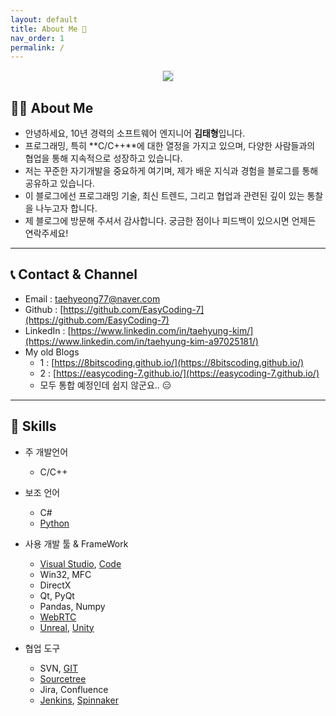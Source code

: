 ```yaml
---
layout: default
title: About Me 🧔
nav_order: 1
permalink: /
---
```


<p align="center">
  <img src="https://taehyungs-programming-blog.github.io/blog/assets/images/about-me/photo.jpg" style="border-radius:5%;border:1px solid #e6e1e8"/>
</p>

## 🙋‍♂️ About Me

* 안녕하세요, 10년 경력의 소프트웨어 엔지니어 **김태형**입니다.
* 프로그래밍, 특히 **C/C++**에 대한 열정을 가지고 있으며, 다양한 사람들과의 협업을 통해 지속적으로 성장하고 있습니다. 
* 저는 꾸준한 자기개발을 중요하게 여기며, 제가 배운 지식과 경험을 블로그를 통해 공유하고 있습니다.
* 이 블로그에선 프로그래밍 기술, 최신 트렌드, 그리고 협업과 관련된 깊이 있는 통찰을 나누고자 합니다. 
* 제 블로그에 방문해 주셔서 감사합니다. 궁금한 점이나 피드백이 있으시면 언제든 연락주세요!

---

## 📞 Contact & Channel

* Email : [taehyeong77@naver.com](taehyeong77@naver.com)
* Github : [https://github.com/EasyCoding-7](https://github.com/EasyCoding-7)
* LinkedIn : [https://www.linkedin.com/in/taehyung-kim/](https://www.linkedin.com/in/taehyung-kim-a97025181/)
* My old Blogs
    * 1 : [https://8bitscoding.github.io/](https://8bitscoding.github.io/)
    * 2 : [https://easycoding-7.github.io/](https://easycoding-7.github.io/)
    * 모두 통합 예정인데 쉽지 않군요.. 😑

---

## 🔨 Skills

* 주 개발언어
    * C/C++

* 보조 언어
    * C#
    * [Python](https://www.python.org/)

* 사용 개발 툴 & FrameWork
    * [Visual Studio](https://visualstudio.microsoft.com/ko/), [Code](https://code.visualstudio.com/)
    * Win32, MFC
    * DirectX
    * Qt, PyQt
    * Pandas, Numpy
    * [WebRTC](https://webrtc.org/)
    * [Unreal](https://www.unrealengine.com/), [Unity](https://unity.com/)

* 협업 도구
    * SVN, [GIT](https://git-scm.com/)
    * [Sourcetree](https://www.sourcetreeapp.com/)
    * Jira, Confluence
    * [Jenkins](https://www.jenkins.io/), [Spinnaker](https://spinnaker.io/)
